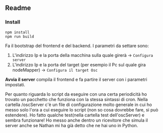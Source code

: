 ## Readme
### Install

    npm install
    npm run build

Fa il bootstrap del frontend e del backend.
I parametri da settare sono:

 1. L'indirizzo Ip e la porta della macchina sulla quale girerà -> `Configura server`
 2. L'indirizzo Ip e la porta del target (per esempio il Pc sul quale gira nodeMapper) -> `Configura il target Osc`
 
**Avvia il server** compila il frontend e fa partire il server con i parametri impostati.

Per quanto riguarda lo script da eseguire con una certa periodicità ho trovato un pacchetto che funziona con la stessa sintassi di cron.
Nella cartella /oscServer c'è un file di configurazione molto generale in cui ho messo solo l'ora a cui eseguire lo script (non so cosa dovrebbe fare, si può estendere).
Ho fatto qualche test(nella cartella test dell'oscServer) e sembra funzionare!
Ho messo anche dentro un ricevitore che simula il server anche se Nathan mi ha già detto che ne hai uno in Python.
